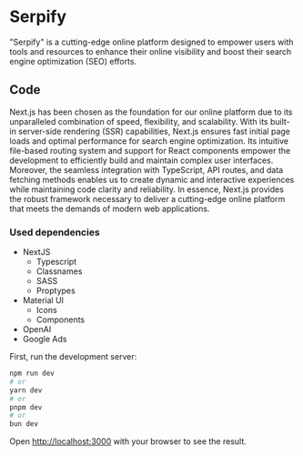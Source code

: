 # Serpify


"Serpify" is a cutting-edge online platform designed to empower users with tools and resources to enhance their online visibility and boost their search engine optimization (SEO) efforts.

## Code

Next.js has been chosen as the foundation for our online platform due to its unparalleled combination of speed, flexibility, and scalability. With its built-in server-side rendering (SSR) capabilities, Next.js ensures fast initial page loads and optimal performance for search engine optimization. Its intuitive file-based routing system and support for React components empower the development to efficiently build and maintain complex user interfaces. Moreover, the seamless integration with TypeScript, API routes, and data fetching methods enables us to create dynamic and interactive experiences while maintaining code clarity and reliability. In essence, Next.js provides the robust framework necessary to deliver a cutting-edge online platform that meets the demands of modern web applications.

### Used dependencies

- NextJS
    - Typescript
    - Classnames
    - SASS
    - Proptypes
- Material UI
    - Icons
    - Components 
- OpenAI
- Google Ads

First, run the development server:

```bash
npm run dev
# or
yarn dev
# or
pnpm dev
# or
bun dev
```

Open [http://localhost:3000](http://localhost:3000) with your browser to see the result.

## 
